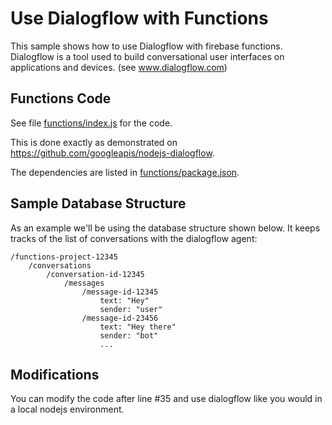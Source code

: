 # Use Dialogflow with Functions

This sample shows how to use Dialogflow with firebase functions. Dialogflow is a tool used to build conversational user interfaces on applications and devices. (see www.dialogflow.com)

## Functions Code

See file [functions/index.js](functions/index.js) for the code.

This is done exactly as demonstrated on https://github.com/googleapis/nodejs-dialogflow.

The dependencies are listed in [functions/package.json](functions/package.json).

## Sample Database Structure

As an example we'll be using the database structure shown below. It keeps tracks of the list of conversations with the dialogflow agent:

```
/functions-project-12345
    /conversations
        /conversation-id-12345
            /messages
                /message-id-12345
                    text: "Hey"
                    sender: "user"
                /message-id-23456
                    text: "Hey there"
                    sender: "bot"
                    ...
```

## Modifications

You can modify the code after line #35 and use dialogflow like you would in a local nodejs environment.
